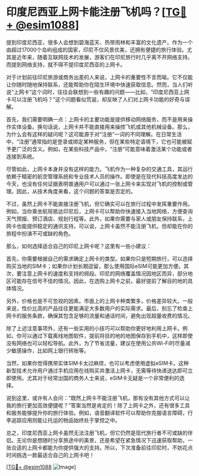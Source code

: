 # 印度尼西亚上网卡能注册飞机吗？[[TG💪+ @esim1088](https://t.me/s/esim1088)]

提到印度尼西亚，很多人会想到碧海蓝天、热带雨林和丰富的文化遗产。作为一个由超过17000个岛屿组成的国家，印尼不仅风景优美，还拥有便捷的旅行体验。尤其是近年来，随着互联网技术的发展，游客们在印尼旅行时几乎离不开网络支持。而提到网络支持，就不得不提印度尼西亚的上网卡。

对于计划前往印尼旅游或商务出差的人来说，上网卡的重要性不言而喻。它不仅能让你随时随地保持联系，还能帮助你在陌生环境中快速获取信息。然而，当人们听说“上网卡”这个词时，往往会联想到一些有趣的问题——比如，“印度尼西亚上网卡可以注册飞机吗？”这个问题看似荒诞，却反映了人们对上网卡功能的好奇与误解。

首先，我们需要明确一点：上网卡的主要功能是提供移动网络服务，而不是用来操作实体设备。换句话说，上网卡并不能直接用来操控飞机或其他机械设备。那么，为什么会有这样的疑问呢？这可能源于对“注册”一词的不同理解。在日常生活中，“注册”通常指的是登录或绑定某种服务，但在某些特定语境下，它也可能被赋予更广泛的含义。例如，在某些科技产品中，“注册”可能意味着激活某个功能或者连接到系统。

尽管如此，上网卡本身并没有这样的能力。飞机作为一种复杂的交通工具，其运行依赖于精密的航空管理系统和专业技术人员的操作。即使是在现代科技高度发达的今天，也没有任何证据表明普通用户可以通过一张上网卡来实现对飞机的控制或管理。因此，从技术角度来看，这个问题的答案是否定的。

不过，虽然上网卡不能直接注册飞机，但它确实可以在旅行过程中发挥重要作用。例如，当你乘坐航班抵达印尼后，上网卡可以帮助你快速接入当地网络，方便查询天气预报、预订酒店、规划行程等。此外，如果你需要与家人或朋友保持联系，上网卡也能提供稳定的通讯支持。可以说，上网卡虽然不能注册飞机，但却能在你的旅程中扮演不可或缺的角色。

那么，如何选择适合自己的印尼上网卡呢？这里有一些小建议：

首先，你需要根据自己的需求确定上网卡的类型。如果你只是短期旅行，可以选择购买当地的SIM卡；如果你计划长期逗留，那么使用国际eSIM可能更加方便。其次，要注意上网卡的速度和支持的频段。印尼的网络覆盖情况因地区而异，部分地区可能存在信号不佳的情况。因此，在选购上网卡之前，最好提前了解目的地的具体情况。

另外，价格也是不可忽视的因素。市面上的上网卡种类繁多，价格差异较大。一般来说，性价比高的产品往往更能满足大多数用户的实际需求。最后，别忘了检查上网卡的服务条款，确保其包含足够的流量和通话时间，避免出现超量收费的情况。

除了上述注意事项外，还有一些实用的小技巧可以帮助你更好地利用上网卡。例如，你可以通过下载离线地图软件，提前将目的地的地图保存到手机中，这样即使没有网络也可以轻松导航。此外，为了节省流量，建议在使用公共Wi-Fi时尽量减少敏感操作，比如网上银行转账等。

当然，如果你觉得携带实体SIM卡太过麻烦，也可以考虑使用虚拟eSIM卡。这种新型技术允许用户通过手机应用在线购买并激活上网卡，无需等待快递送达即可立即使用。尤其对于经常出国的商务人士来说，eSIM卡无疑是一个非常便利的选择。

说到这里，或许有人会问：“既然上网卡不能注册飞机，那有没有其他方式可以让我的旅行更加高效便捷呢？”答案当然是肯定的！除了上网卡之外，还有很多工具和服务能够提升你的旅行体验。例如，语音翻译软件可以帮助你克服语言障碍，行李追踪应用则能让托运的物品始终处于掌控之中。

总之，印度尼西亚上网卡虽然无法注册飞机，但它仍然是现代旅行者不可或缺的伴侣。无论你是想随时分享旅途中的美景，还是希望在紧急情况下迅速获取帮助，一张合适的上网卡都能为你提供强大的支持。所以，下次准备前往印尼时，不妨花点时间挑选一款最适合自己的上网卡吧！

[[TG💪+ @esim1088](https://t.me/s/esim1088) ![Image](https://i.postimg.cc/4NQfJmqS/Snipaste-2025-05-13-00-14-12.png)]